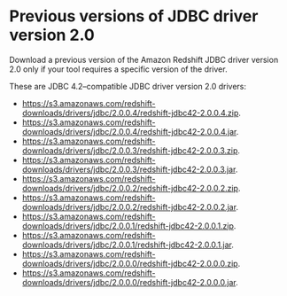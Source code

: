 # Previous versions of JDBC driver version 2\.0<a name="jdbc20-previous-driver-version-20"></a>

Download a previous version of the Amazon Redshift JDBC driver version 2\.0 only if your tool requires a specific version of the driver\. 

These are JDBC 4\.2–compatible JDBC driver version 2\.0 drivers:
+ [https://s3\.amazonaws\.com/redshift\-downloads/drivers/jdbc/2\.0\.0\.4/redshift\-jdbc42\-2\.0\.0\.4\.zip](https://s3.amazonaws.com/redshift-downloads/drivers/jdbc/2.0.0.4/redshift-jdbc42-2.0.0.4.zip)\. 
+ [https://s3\.amazonaws\.com/redshift\-downloads/drivers/jdbc/2\.0\.0\.4/redshift\-jdbc42\-2\.0\.0\.4\.jar](https://s3.amazonaws.com/redshift-downloads/drivers/jdbc/2.0.0.4/redshift-jdbc42-2.0.0.4.jar)\. 
+ [https://s3\.amazonaws\.com/redshift\-downloads/drivers/jdbc/2\.0\.0\.3/redshift\-jdbc42\-2\.0\.0\.3\.zip](https://s3.amazonaws.com/redshift-downloads/drivers/jdbc/2.0.0.3/redshift-jdbc42-2.0.0.3.zip)\. 
+ [https://s3\.amazonaws\.com/redshift\-downloads/drivers/jdbc/2\.0\.0\.3/redshift\-jdbc42\-2\.0\.0\.3\.jar](https://s3.amazonaws.com/redshift-downloads/drivers/jdbc/2.0.0.3/redshift-jdbc42-2.0.0.3.jar)\. 
+ [https://s3\.amazonaws\.com/redshift\-downloads/drivers/jdbc/2\.0\.0\.2/redshift\-jdbc42\-2\.0\.0\.2\.zip](https://s3.amazonaws.com/redshift-downloads/drivers/jdbc/2.0.0.2/redshift-jdbc42-2.0.0.2.zip)\. 
+ [https://s3\.amazonaws\.com/redshift\-downloads/drivers/jdbc/2\.0\.0\.2/redshift\-jdbc42\-2\.0\.0\.2\.jar](https://s3.amazonaws.com/redshift-downloads/drivers/jdbc/2.0.0.2/redshift-jdbc42-2.0.0.2.jar)\. 
+ [https://s3\.amazonaws\.com/redshift\-downloads/drivers/jdbc/2\.0\.0\.1/redshift\-jdbc42\-2\.0\.0\.1\.zip](https://s3.amazonaws.com/redshift-downloads/drivers/jdbc/2.0.0.1/redshift-jdbc42-2.0.0.1.zip)\. 
+ [https://s3\.amazonaws\.com/redshift\-downloads/drivers/jdbc/2\.0\.0\.1/redshift\-jdbc42\-2\.0\.0\.1\.jar](https://s3.amazonaws.com/redshift-downloads/drivers/jdbc/2.0.0.1/redshift-jdbc42-2.0.0.1.jar)\. 
+ [https://s3\.amazonaws\.com/redshift\-downloads/drivers/jdbc/2\.0\.0\.0/redshift\-jdbc42\-2\.0\.0\.0\.zip](https://s3.amazonaws.com/redshift-downloads/drivers/jdbc/2.0.0.0/redshift-jdbc42-2.0.0.0.zip)\. 
+ [https://s3\.amazonaws\.com/redshift\-downloads/drivers/jdbc/2\.0\.0\.0/redshift\-jdbc42\-2\.0\.0\.0\.jar](https://s3.amazonaws.com/redshift-downloads/drivers/jdbc/2.0.0.0/redshift-jdbc42-2.0.0.0.jar)\. 